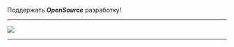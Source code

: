 <p class="has-line-data" data-line-start="0" data-line-end="1">Поддержать <strong><em>OpenSource</em></strong> разработку!</p>
<hr>
<a href="https://yookassa.ru/my/i/ZvL8t9m7GBvz/l"><img src="https://static.tildacdn.com/tild6636-6466-4464-b166-346631643034/logo.svg"></a>
<hr>
